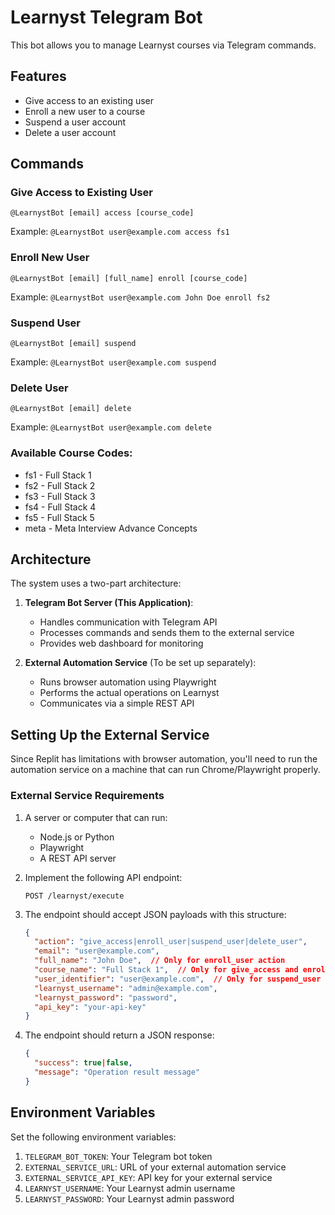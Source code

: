 # Learnyst Telegram Bot

This bot allows you to manage Learnyst courses via Telegram commands.

## Features

- Give access to an existing user 
- Enroll a new user to a course
- Suspend a user account
- Delete a user account

## Commands

### Give Access to Existing User
```
@LearnystBot [email] access [course_code]
```
Example: `@LearnystBot user@example.com access fs1`

### Enroll New User
```
@LearnystBot [email] [full_name] enroll [course_code]
```
Example: `@LearnystBot user@example.com John Doe enroll fs2`

### Suspend User
```
@LearnystBot [email] suspend
```
Example: `@LearnystBot user@example.com suspend`

### Delete User
```
@LearnystBot [email] delete
```
Example: `@LearnystBot user@example.com delete`

### Available Course Codes:
- fs1 - Full Stack 1
- fs2 - Full Stack 2
- fs3 - Full Stack 3
- fs4 - Full Stack 4
- fs5 - Full Stack 5
- meta - Meta Interview Advance Concepts

## Architecture

The system uses a two-part architecture:

1. **Telegram Bot Server (This Application)**:
   - Handles communication with Telegram API
   - Processes commands and sends them to the external service
   - Provides web dashboard for monitoring

2. **External Automation Service** (To be set up separately):
   - Runs browser automation using Playwright
   - Performs the actual operations on Learnyst
   - Communicates via a simple REST API

## Setting Up the External Service

Since Replit has limitations with browser automation, you'll need to run the automation service on a machine that can run Chrome/Playwright properly.

### External Service Requirements

1. A server or computer that can run:
   - Node.js or Python
   - Playwright
   - A REST API server
   
2. Implement the following API endpoint:
   ```
   POST /learnyst/execute
   ```

3. The endpoint should accept JSON payloads with this structure:
   ```json
   {
     "action": "give_access|enroll_user|suspend_user|delete_user",
     "email": "user@example.com",
     "full_name": "John Doe",  // Only for enroll_user action
     "course_name": "Full Stack 1",  // Only for give_access and enroll_user actions
     "user_identifier": "user@example.com",  // Only for suspend_user and delete_user actions
     "learnyst_username": "admin@example.com",
     "learnyst_password": "password",
     "api_key": "your-api-key"
   }
   ```

4. The endpoint should return a JSON response:
   ```json
   {
     "success": true|false,
     "message": "Operation result message"
   }
   ```

## Environment Variables

Set the following environment variables:

1. `TELEGRAM_BOT_TOKEN`: Your Telegram bot token
2. `EXTERNAL_SERVICE_URL`: URL of your external automation service
3. `EXTERNAL_SERVICE_API_KEY`: API key for your external service
4. `LEARNYST_USERNAME`: Your Learnyst admin username
5. `LEARNYST_PASSWORD`: Your Learnyst admin password